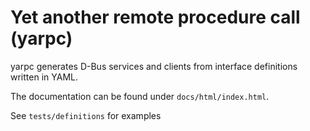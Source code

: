 # Yet another remote procedure call (yarpc)

yarpc generates D-Bus services and clients from interface definitions written in YAML.

The documentation can be found under `docs/html/index.html`.

See `tests/definitions` for examples
